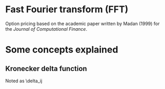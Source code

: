 # Fast Fourier transform (FFT)

Option pricing based on the academic paper written by Madan (1999) for the _Journal of Computational Finance_. 

# Some concepts explained

## Kronecker delta function
Noted as \delta_ij 
